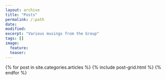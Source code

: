 ```yaml
---
layout: archive
title: "Posts"
permalink: /:path
date:
modified:
excerpt: "Various musings from the Group"
tags: []
image:
  feature:
  teaser:
---
```


<div class="tiles">
{% for post in site.categories.articles %}
  {% include post-grid.html %}
{% endfor %}
</div><!-- /.tiles -->
